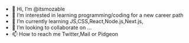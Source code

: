 - 👋 Hi, I’m @itsmozable
- 👀 I’m interested in learning programming/coding for a new career path
- 🌱 I’m currently learning JS,CSS,React,Node.js,Next.js,
- 💞️ I’m looking to collaborate on ...
- 📫 How to reach me Twitter,Mail or Pidgeon

